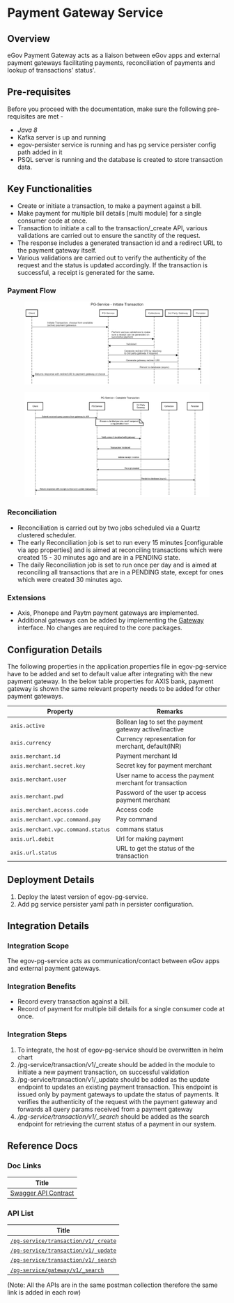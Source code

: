 # Payment Gateway Service

## Overview

eGov Payment Gateway acts as a liaison between eGov apps and external payment gateways facilitating payments, reconciliation of payments and lookup of transactions' status'.

## Pre-requisites <a href="#pre-requisites" id="pre-requisites"></a>

Before you proceed with the documentation, make sure the following pre-requisites are met -

* _Java 8_
* Kafka server is up and running
* egov-persister service is running and has pg service persister config path added in it
* PSQL server is running and the database is created to store transaction data.

## Key Functionalities <a href="#key-functionalities" id="key-functionalities"></a>

* Create or initiate a transaction, to make a payment against a bill.
* Make payment for multiple bill details \[multi module] for a single consumer code at once.
* Transaction to initiate a call to the transaction/\_create API, various validations are carried out to ensure the sanctity of the request.
* The response includes a generated transaction id and a redirect URL to the payment gateway itself.
* Various validations are carried out to verify the authenticity of the request and the status is updated accordingly. If the transaction is successful, a receipt is generated for the same.

### Payment Flow <a href="#payment-flow" id="payment-flow"></a>

<figure><img src="../../../.gitbook/assets/APay1.png" alt=""><figcaption></figcaption></figure>

<figure><img src="../../../.gitbook/assets/APay2.jpeg" alt=""><figcaption></figcaption></figure>

### Reconciliation <a href="#reconciliation" id="reconciliation"></a>

* Reconciliation is carried out by two jobs scheduled via a Quartz clustered scheduler.
* The early Reconciliation job is set to run every 15 minutes \[configurable via app properties] and is aimed at reconciling transactions which were created 15 - 30 minutes ago and are in a PENDING state.
* The daily Reconciliation job is set to run once per day and is aimed at reconciling all transactions that are in a PENDING state, except for ones which were created 30 minutes ago.

### Extensions <a href="#extensions" id="extensions"></a>

* Axis, Phonepe and Paytm payment gateways are implemented.
* Additional gateways can be added by implementing the [Gateway](https://raw.githubusercontent.com/egovernments/egov-services/master/core/egov-pg-service/src/main/java/org/egov/pg/service/Gateway.java) interface. No changes are required to the core packages.

## Configuration Details

The following properties in the application.properties file in egov-pg-service have to be added and set to default value after integrating with the new payment gateway. In the below table properties for AXIS bank, payment gateway is shown the same relevant property needs to be added for other payment gateways.

| Property                           | Remarks                                                  |
| ---------------------------------- | -------------------------------------------------------- |
| `axis.active`                      | Bollean lag to set the payment gateway active/inactive   |
| `axis.currency`                    | Currency representation for merchant, default(INR)       |
| `axis.merchant.id`                 | Payment merchant Id                                      |
| `axis.merchant.secret.key`         | Secret key for payment merchant                          |
| `axis.merchant.user`               | User name to access the payment merchant for transaction |
| `axis.merchant.pwd`                | Password of the user tp access payment merchant          |
| `axis.merchant.access.code`        | Access code                                              |
| `axis.merchant.vpc.command.pay`    | Pay command                                              |
| `axis.merchant.vpc.command.status` | commans status                                           |
| `axis.url.debit`                   | Url for making payment                                   |
| `axis.url.status`                  | URL to get the status of the transaction                 |

## Deployment Details <a href="#deployment-details" id="deployment-details"></a>

1. Deploy the latest version of egov-pg-service.
2. Add pg service persister yaml path in persister configuration.

## Integration Details <a href="#integration" id="integration"></a>

### Integration Scope <a href="#integration-scope" id="integration-scope"></a>

The egov-pg-service acts as communication/contact between eGov apps and external payment gateways.

### Integration Benefits <a href="#integration-benefits" id="integration-benefits"></a>

* Record every transaction against a bill.
* Record of payment for multiple bill details for a single consumer code at once.

### Integration Steps <a href="#steps-to-integration" id="steps-to-integration"></a>

1. To integrate, the host of egov-pg-service should be overwritten in helm chart
2. /pg-service/transaction/v1/\_create should be added in the module to initiate a new payment transaction, on successful validation
3. /pg-service/transaction/v1/\_update should be added as the update endpoint to updates an existing payment transaction. This endpoint is issued only by payment gateways to update the status of payments. It verifies the authenticity of the request with the payment gateway and forwards all query params received from a payment gateway
4. _/pg-service/transaction/v1/\_search_ should be added as the search endpoint for retrieving the current status of a payment in our system.

## Reference Docs

### Doc Links <a href="#doc-links" id="doc-links"></a>

| Title                                                                                                                                                                  |
| ---------------------------------------------------------------------------------------------------------------------------------------------------------------------- |
| [Swagger API Contract](https://editor.swagger.io/?url=https://raw.githubusercontent.com/egovernments/egov-services/master/core/egov-pg-service/egov-pg-service.yml#!/) |

### API List <a href="#api-list" id="api-list"></a>

| Title                                                                                               |
| --------------------------------------------------------------------------------------------------- |
| [`/pg-service/transaction/v1/_create`](https://www.getpostman.com/collections/a0dfce4274235164c520) |
| [`/pg-service/transaction/v1/_update`](https://www.getpostman.com/collections/a0dfce4274235164c520) |
| [`/pg-service/transaction/v1/_search`](https://www.getpostman.com/collections/a0dfce4274235164c520) |
| [`/pg-service/gateway/v1/_search`](https://www.getpostman.com/collections/a0dfce4274235164c520)     |

(Note: All the APIs are in the same postman collection therefore the same link is added in each row)
